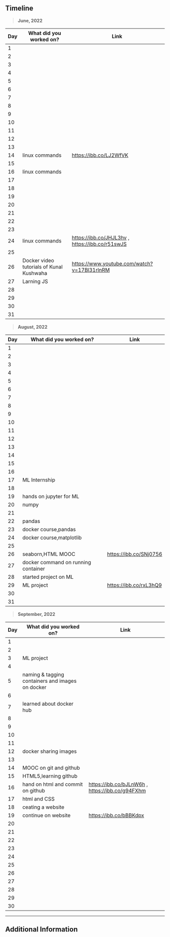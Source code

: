 ## Timeline

> **June, 2022**

|Day|What did you worked on?|Link|
|-------|------|--------|
|1|||
|2|||
|3|||
|4|||
|5|||
|6|||
|7|||
|8|||
|9|||
|10|||
|11|||
|12|||
|13|||
|14| linux commands | https://ibb.co/LJ2WfVK |
|15|||
|16| linux commands ||
|17|||
|18|||
|19|||
|20|||
|21|||
|22|||
|23|||
|24| linux commands | https://ibb.co/JHJL3hv , https://ibb.co/r51swJS |
|25|||
|26| Docker video tutorials of Kunal Kushwaha | https://www.youtube.com/watch?v=17Bl31rlnRM |
|27|Larning JS||
|28|||
|29|||
|30|||
|31|||

> **August, 2022**

|Day|What did you worked on?|Link|
|-------|------|--------|
|1|||
|2|||
|3|||
|4|||
|5|||
|6|||
|7|||
|8|||
|9|||
|10|||
|11|||
|12|||
|13|||
|14|||
|15|||
|16|||
|17| ML Internship||
|18|||
|19| hands on jupyter for ML||
|20| numpy||
|21|||
|22| pandas||
|23| docker course,pandas||
|24| docker course,matplotlib||
|25|||
|26| seaborn,HTML MOOC | https://ibb.co/SNj0756 |
|27| docker command on running container ||
|28| started project on ML ||
|29| ML project | https://ibb.co/rxL3hQ9 |
|30|||
|31|||

> **September, 2022**

|Day|What did you worked on?|Link|
|-------|------|--------|
|1|||
|2|||
|3|ML project||
|4|||
|5|naming & tagging containers and images on docker||
|6|||
|7|learned about docker hub ||
|8|||
|9|||
|10|||
|11|||
|12| docker sharing images ||
|13|||
|14| MOOC on git and github ||
|15| HTML5,learning github ||
|16| hand on html and commit on github | https://ibb.co/bJLnW6h , https://ibb.co/g94FXhm |
|17| html and CSS ||
|18| ceating a website ||
|19| continue on website | https://ibb.co/bBBKdpx |
|20|||
|21|||
|22|||
|23|||
|24|||
|25|||
|26|||
|27|||
|28|||
|29|||
|30|||



---

## Additional Information
